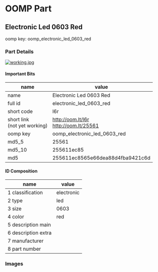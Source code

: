 # OOMP Part  
## Electronic Led 0603 Red  
  
oomp key: oomp_electronic_led_0603_red  
  
### Part Details  
  
[![working.jpg](working_600.jpg)](working.jpg)  
  
#### Important Bits  
| name | value | 
| --- | --- | 
| name | Electronic Led 0603 Red | 
| full id | electronic_led_0603_red | 
| short code | l6r | 
| short link<br>(not yet working) | http://oom.lt/l6r<br>http://oom.lt/25561 | 
| oomp key | oomp_electronic_led_0603_red | 
| md5_5 | 25561 | 
| md5_10 | 255611ec85 | 
| md5 | 255611ec8565e66dea88d4fba9421c6d | 
#### ID Composition  
| name | value | 
| --- | --- | 
| 1 classification | electronic | 
| 2 type | led | 
| 3 size | 0603 | 
| 4 color | red | 
| 5 description main |  | 
| 6 description extra |  | 
| 7 manufacturer |  | 
| 8 part number |  | 
### Images  
